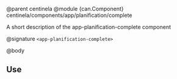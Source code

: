 @parent centinela
@module {can.Component} centinela/components/app/planification/complete <app-planification-complete>

A short description of the app-planification-complete component

@signature `<app-planification-complete>`

@body

## Use

